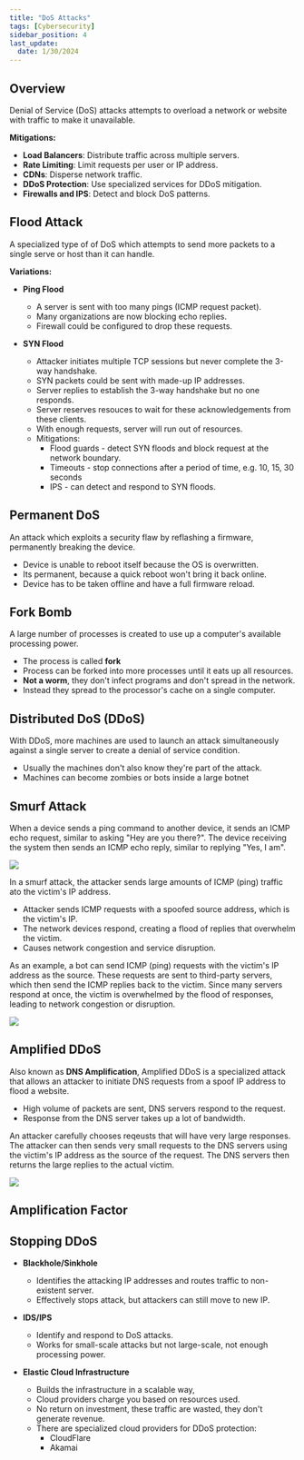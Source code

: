 ```yaml
---
title: "DoS Attacks"
tags: [Cybersecurity]
sidebar_position: 4
last_update:
  date: 1/30/2024
---
```




## Overview

Denial of Service (DoS) attacks attempts to overload a network or website with traffic to make it unavailable.

**Mitigations:**

- **Load Balancers**: Distribute traffic across multiple servers.
- **Rate Limiting**: Limit requests per user or IP address.
- **CDNs**: Disperse network traffic.
- **DDoS Protection**: Use specialized services for DDoS mitigation.
- **Firewalls and IPS**: Detect and block DoS patterns.

## Flood Attack 

A specialized type of of DoS which attempts to send more packets to a single serve or host than it can handle.

**Variations:**

- **Ping Flood**

  - A server is sent with too many pings (ICMP request packet).
  - Many organizations are now blocking echo replies.
  - Firewall could be configured to drop these requests.

- **SYN Flood**

  - Attacker initiates multiple TCP sessions but never complete the 3-way handshake.
  - SYN packets could be sent with made-up IP addresses.
  - Server replies to establish the 3-way handshake but no one responds.
  - Server reserves resouces to wait for these acknowledgements from these clients.
  - With enough requests, server will run out of resources.
  - Mitigations:
    - Flood guards - detect SYN floods and block request at the network boundary.
    - Timeouts - stop connections after a period of time, e.g. 10, 15, 30 seconds
    - IPS - can detect and respond to SYN floods.

## Permanent DoS

An attack which exploits a security flaw by reflashing a firmware, permanently breaking the device.

- Device is unable to reboot itself because the OS is overwritten.
- Its permanent, because a quick reboot won't bring it back online.
- Device has to be taken offline and have a full firmware reload.

## Fork Bomb 

A large number of processes is created to use up a computer's available processing power.

- The process is called **fork**
- Process can be forked into more processes until it eats up all resources.
- **Not a worm**, they don't infect programs and don't spread in the network.
- Instead they spread to the processor's cache on a single computer.

## Distributed DoS (DDoS)

With DDoS, more machines are used to launch an attack simultaneously against a single server to create a denial of service condition.

- Usually the machines don't also know they're part of the attack.
- Machines can become zombies or bots inside a large botnet

## Smurf Attack 

When a device sends a ping command to another device, it sends an ICMP echo request, similar to asking "Hey are you there?". The device receiving the system then sends an ICMP echo reply, similar to replying "Yes, I am".

<div class='img-center'>

![](/img/docs/networking-basics-ping-commandddd.png)

</div>

In a smurf attack, the attacker sends large amounts of ICMP (ping) traffic ato the victim's IP address.

- Attacker sends ICMP requests with a spoofed source address, which is the victim's IP.
- The network devices respond, creating a flood of replies that overwhelm the victim.
- Causes network congestion and service disruption. 

As an example, a bot can send ICMP (ping) requests with the victim's IP address as the source. These requests are sent to third-party servers, which then send the ICMP replies back to the victim. Since many servers respond at once, the victim is overwhelmed by the flood of responses, leading to network congestion or disruption.

<div class='img-center'>

![](/img/docs/networking-basics-smurf-attack-fake-ip-flood-dns-servers.png)

</div>


## Amplified DDoS

Also known as **DNS Amplification**, Amplified DDoS is a specialized attack that allows an attacker to initiate DNS requests from a spoof IP address to flood a website.

- High volume of packets are sent, DNS servers respond to the request.
- Response from the DNS server takes up a lot of bandwidth.

An attacker carefully chooses reqeusts that will have very large responses. The attacker can then sends very small requests to the DNS servers using the victim's IP address as the source of the request. The DNS servers then returns the large replies to the actual victim.

<div class='img-center'>

![](/img/docs/networking-basics-ddos-amplified-ddosss.png)

</div>

## Amplification Factor 




## Stopping DDoS 

- **Blackhole/Sinkhole**

  - Identifies the attacking IP addresses and routes traffic to non-existent server.
  - Effectively stops attack, but attackers can still move to new IP.

- **IDS/IPS**

  - Identify and respond to DoS attacks.
  - Works for small-scale attacks but not large-scale, not enough processing power.

- **Elastic Cloud Infrastructure**

  - Builds the infrastructure in a scalable way,
  - Cloud providers charge you based on resources used.
  - No return on investment, these traffic are wasted, they don't generate revenue.
  - There are specialized cloud providers for DDoS protection:
    - CloudFlare 
    - Akamai
